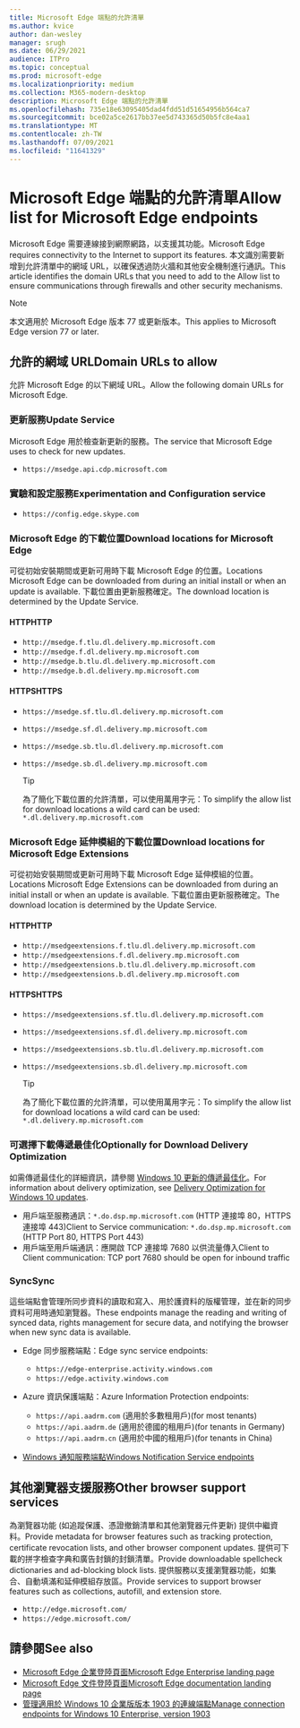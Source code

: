 ```yaml
---
title: Microsoft Edge 端點的允許清單
ms.author: kvice
author: dan-wesley
manager: srugh
ms.date: 06/29/2021
audience: ITPro
ms.topic: conceptual
ms.prod: microsoft-edge
ms.localizationpriority: medium
ms.collection: M365-modern-desktop
description: Microsoft Edge 端點的允許清單
ms.openlocfilehash: 735e18e63095405dad4fdd51d51654956b564ca7
ms.sourcegitcommit: bce02a5ce2617bb37ee5d743365d50b5fc8e4aa1
ms.translationtype: MT
ms.contentlocale: zh-TW
ms.lasthandoff: 07/09/2021
ms.locfileid: "11641329"
---
```

# <a name="allow-list-for-microsoft-edge-endpoints"></a><span data-ttu-id="9f5ca-103">Microsoft Edge 端點的允許清單</span><span class="sxs-lookup"><span data-stu-id="9f5ca-103">Allow list for Microsoft Edge endpoints</span></span>

<span data-ttu-id="9f5ca-104">Microsoft Edge 需要連線接到網際網路，以支援其功能。</span><span class="sxs-lookup"><span data-stu-id="9f5ca-104">Microsoft Edge requires connectivity to the Internet to support its features.</span></span> <span data-ttu-id="9f5ca-105">本文識別需要新增到允許清單中的網域 URL，以確保透過防火牆和其他安全機制進行通訊。</span><span class="sxs-lookup"><span data-stu-id="9f5ca-105">This article identifies the domain URLs that you need to add to the Allow list to ensure communications through firewalls and other security mechanisms.</span></span>

> [!NOTE]
> <span data-ttu-id="9f5ca-106">本文適用於 Microsoft Edge 版本 77 或更新版本。</span><span class="sxs-lookup"><span data-stu-id="9f5ca-106">This applies  to Microsoft Edge version 77 or later.</span></span>

## <a name="domain-urls-to-allow"></a><span data-ttu-id="9f5ca-107">允許的網域 URL</span><span class="sxs-lookup"><span data-stu-id="9f5ca-107">Domain URLs to allow</span></span>

<span data-ttu-id="9f5ca-108">允許 Microsoft Edge 的以下網域 URL。</span><span class="sxs-lookup"><span data-stu-id="9f5ca-108">Allow the following domain URLs for Microsoft Edge.</span></span>

### <a name="update-service"></a><span data-ttu-id="9f5ca-109">更新服務</span><span class="sxs-lookup"><span data-stu-id="9f5ca-109">Update Service</span></span>

<span data-ttu-id="9f5ca-110">Microsoft Edge 用於檢查新更新的服務。</span><span class="sxs-lookup"><span data-stu-id="9f5ca-110">The service that Microsoft Edge uses to check for new updates.</span></span>

- `https://msedge.api.cdp.microsoft.com`

### <a name="experimentation-and-configuration-service"></a><span data-ttu-id="9f5ca-111">實驗和設定服務</span><span class="sxs-lookup"><span data-stu-id="9f5ca-111">Experimentation and Configuration service</span></span>

- `https://config.edge.skype.com`

### <a name="download-locations-for-microsoft-edge"></a><span data-ttu-id="9f5ca-112">Microsoft Edge 的下載位置</span><span class="sxs-lookup"><span data-stu-id="9f5ca-112">Download locations for Microsoft Edge</span></span>

<span data-ttu-id="9f5ca-113">可從初始安裝期間或更新可用時下載 Microsoft Edge 的位置。</span><span class="sxs-lookup"><span data-stu-id="9f5ca-113">Locations Microsoft Edge can be downloaded from during an initial install or when an update is available.</span></span> <span data-ttu-id="9f5ca-114">下載位置由更新服務確定。</span><span class="sxs-lookup"><span data-stu-id="9f5ca-114">The download location is determined by the Update Service.</span></span>

#### <a name="http"></a><span data-ttu-id="9f5ca-115">HTTP</span><span class="sxs-lookup"><span data-stu-id="9f5ca-115">HTTP</span></span>

- `http://msedge.f.tlu.dl.delivery.mp.microsoft.com`
- `http://msedge.f.dl.delivery.mp.microsoft.com`
- `http://msedge.b.tlu.dl.delivery.mp.microsoft.com`
- `http://msedge.b.dl.delivery.mp.microsoft.com`

#### <a name="https"></a><span data-ttu-id="9f5ca-116">HTTPS</span><span class="sxs-lookup"><span data-stu-id="9f5ca-116">HTTPS</span></span>

- `https://msedge.sf.tlu.dl.delivery.mp.microsoft.com`
- `https://msedge.sf.dl.delivery.mp.microsoft.com`
- `https://msedge.sb.tlu.dl.delivery.mp.microsoft.com`
- `https://msedge.sb.dl.delivery.mp.microsoft.com`

  > [!TIP]
  > <span data-ttu-id="9f5ca-117">為了簡化下載位置的允許清單，可以使用萬用字元：</span><span class="sxs-lookup"><span data-stu-id="9f5ca-117">To simplify the allow list for download locations a wild card can be used:</span></span> `*.dl.delivery.mp.microsoft.com`

### <a name="download-locations-for-microsoft-edge-extensions"></a><span data-ttu-id="9f5ca-118">Microsoft Edge 延伸模組的下載位置</span><span class="sxs-lookup"><span data-stu-id="9f5ca-118">Download locations for Microsoft Edge Extensions</span></span>

<span data-ttu-id="9f5ca-119">可從初始安裝期間或更新可用時下載 Microsoft Edge 延伸模組的位置。</span><span class="sxs-lookup"><span data-stu-id="9f5ca-119">Locations Microsoft Edge Extensions can be downloaded from during an initial install or when an update is available.</span></span> <span data-ttu-id="9f5ca-120">下載位置由更新服務確定。</span><span class="sxs-lookup"><span data-stu-id="9f5ca-120">The download location is determined by the Update Service.</span></span>

#### <a name="http"></a><span data-ttu-id="9f5ca-121">HTTP</span><span class="sxs-lookup"><span data-stu-id="9f5ca-121">HTTP</span></span>

- `http://msedgeextensions.f.tlu.dl.delivery.mp.microsoft.com`
- `http://msedgeextensions.f.dl.delivery.mp.microsoft.com`
- `http://msedgeextensions.b.tlu.dl.delivery.mp.microsoft.com`
- `http://msedgeextensions.b.dl.delivery.mp.microsoft.com`

#### <a name="https"></a><span data-ttu-id="9f5ca-122">HTTPS</span><span class="sxs-lookup"><span data-stu-id="9f5ca-122">HTTPS</span></span>

- `https://msedgeextensions.sf.tlu.dl.delivery.mp.microsoft.com`
- `https://msedgeextensions.sf.dl.delivery.mp.microsoft.com`
- `https://msedgeextensions.sb.tlu.dl.delivery.mp.microsoft.com`
- `https://msedgeextensions.sb.dl.delivery.mp.microsoft.com`

  > [!TIP]
  > <span data-ttu-id="9f5ca-123">為了簡化下載位置的允許清單，可以使用萬用字元：</span><span class="sxs-lookup"><span data-stu-id="9f5ca-123">To simplify the allow list for download locations a wild card can be used:</span></span> `*.dl.delivery.mp.microsoft.com`

### <a name="optionally-for-download-delivery-optimization"></a><span data-ttu-id="9f5ca-124">可選擇下載傳遞最佳化</span><span class="sxs-lookup"><span data-stu-id="9f5ca-124">Optionally for Download Delivery Optimization</span></span>

<span data-ttu-id="9f5ca-125">如需傳遞最佳化的詳細資訊，請參閱 [Windows 10 更新的傳遞最佳化](/windows/deployment/update/waas-delivery-optimization)。</span><span class="sxs-lookup"><span data-stu-id="9f5ca-125">For information about delivery optimization, see [Delivery Optimization for Windows 10 updates](/windows/deployment/update/waas-delivery-optimization).</span></span>

- <span data-ttu-id="9f5ca-126">用戶端至服務通訊：`*.do.dsp.mp.microsoft.com` (HTTP 連接埠 80，HTTPS 連接埠 443)</span><span class="sxs-lookup"><span data-stu-id="9f5ca-126">Client to Service communication: `*.do.dsp.mp.microsoft.com` (HTTP Port 80, HTTPS Port 443)</span></span>
- <span data-ttu-id="9f5ca-127">用戶端至用戶端通訊：應開啟 TCP 連接埠 7680 以供流量傳入</span><span class="sxs-lookup"><span data-stu-id="9f5ca-127">Client to Client communication: TCP port 7680 should be open for inbound traffic</span></span>

### <a name="sync"></a><span data-ttu-id="9f5ca-128">Sync</span><span class="sxs-lookup"><span data-stu-id="9f5ca-128">Sync</span></span>

<span data-ttu-id="9f5ca-129">這些端點會管理所同步資料的讀取和寫入、用於護資料的版權管理，並在新的同步資料可用時通知瀏覽器。</span><span class="sxs-lookup"><span data-stu-id="9f5ca-129">These endpoints manage the reading and writing of synced data, rights management for secure data, and notifying the browser when new sync data is available.</span></span>

- <span data-ttu-id="9f5ca-130">Edge 同步服務端點：</span><span class="sxs-lookup"><span data-stu-id="9f5ca-130">Edge sync service endpoints:</span></span>

  - `https://edge-enterprise.activity.windows.com`
  - `https://edge.activity.windows.com`

- <span data-ttu-id="9f5ca-131">Azure 資訊保護端點：</span><span class="sxs-lookup"><span data-stu-id="9f5ca-131">Azure Information Protection endpoints:</span></span>

  - `https://api.aadrm.com` <span data-ttu-id="9f5ca-132">(適用於多數租用戶)</span><span class="sxs-lookup"><span data-stu-id="9f5ca-132">(for most tenants)</span></span>
  - `https://api.aadrm.de` <span data-ttu-id="9f5ca-133">(適用於德國的租用戶)</span><span class="sxs-lookup"><span data-stu-id="9f5ca-133">(for tenants in Germany)</span></span>
  - `https://api.aadrm.cn` <span data-ttu-id="9f5ca-134">(適用於中國的租用戶)</span><span class="sxs-lookup"><span data-stu-id="9f5ca-134">(for tenants in China)</span></span>

- [<span data-ttu-id="9f5ca-135">Windows 通知服務端點</span><span class="sxs-lookup"><span data-stu-id="9f5ca-135">Windows Notification Service endpoints</span></span>](/windows/uwp/design/shell/tiles-and-notifications/firewall-allowlist-config)

## <a name="other-browser-support-services"></a><span data-ttu-id="9f5ca-136">其他瀏覽器支援服務</span><span class="sxs-lookup"><span data-stu-id="9f5ca-136">Other browser support services</span></span>

<span data-ttu-id="9f5ca-137">為瀏覽器功能 (如追蹤保護、憑證撤銷清單和其他瀏覽器元件更新) 提供中繼資料。</span><span class="sxs-lookup"><span data-stu-id="9f5ca-137">Provide metadata for browser features such as tracking protection, certificate revocation lists, and other browser component updates.</span></span> <span data-ttu-id="9f5ca-138">提供可下載的拼字檢查字典和廣告封鎖的封鎖清單。</span><span class="sxs-lookup"><span data-stu-id="9f5ca-138">Provide downloadable spellcheck dictionaries and ad-blocking block lists.</span></span> <span data-ttu-id="9f5ca-139">提供服務以支援瀏覽器功能，如集合、自動填滿和延伸模組存放區。</span><span class="sxs-lookup"><span data-stu-id="9f5ca-139">Provide services to support browser features such as collections, autofill, and extension store.</span></span>

- `http://edge.microsoft.com/`
- `https://edge.microsoft.com/`

## <a name="see-also"></a><span data-ttu-id="9f5ca-140">請參閱</span><span class="sxs-lookup"><span data-stu-id="9f5ca-140">See also</span></span>

- [<span data-ttu-id="9f5ca-141">Microsoft Edge 企業登陸頁面</span><span class="sxs-lookup"><span data-stu-id="9f5ca-141">Microsoft Edge Enterprise landing page</span></span>](https://aka.ms/EdgeEnterprise)
- [<span data-ttu-id="9f5ca-142">Microsoft Edge 文件登陸頁面</span><span class="sxs-lookup"><span data-stu-id="9f5ca-142">Microsoft Edge documentation landing page</span></span>](./index.yml)
- [<span data-ttu-id="9f5ca-143">管理適用於 Windows 10 企業版版本 1903 的連線端點</span><span class="sxs-lookup"><span data-stu-id="9f5ca-143">Manage connection endpoints for Windows 10 Enterprise, version 1903</span></span>](/windows/privacy/manage-windows-1903-endpoints)
